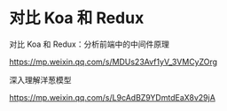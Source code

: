 # 对比 Koa 和 Redux







对比 Koa 和 Redux：分析前端中的中间件原理

https://mp.weixin.qq.com/s/MDUs23Avf1yV_3VMCyZOrg



深入理解洋葱模型

https://mp.weixin.qq.com/s/L9cAdBZ9YDmtdEaX8v29jA